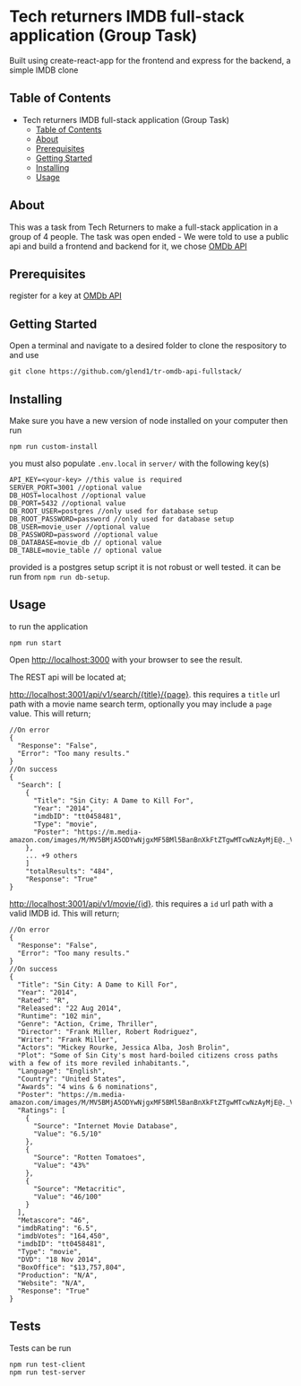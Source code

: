 # Tech returners IMDB full-stack application (Group Task)
Built using create-react-app for the frontend and express for the backend, a simple IMDB clone

## Table of Contents

- Tech returners IMDB full-stack application (Group Task)
  - [Table of Contents](#table-of-contents)
  - [About](#about)
  - [Prerequisites](#prerequisites)
  - [Getting Started](#getting-started)
  - [Installing](#installing)
  - [Usage](#usage)

## About
This was a task from Tech Returners to make a full-stack application in a group of 4 people. The task was open ended - We were told to use a public api and build a frontend and backend for it, we chose [OMDb API](https://www.omdbapi.com/)

## Prerequisites
register for a key at [OMDb API](https://www.omdbapi.com/)

## Getting Started
Open a terminal and navigate to a desired folder to clone the respository to and use 
```
git clone https://github.com/glend1/tr-omdb-api-fullstack/
```

## Installing
Make sure you have a new version of node installed on your computer then run

```
npm run custom-install
```

you must also populate `.env.local` in `server/` with the following key(s)
```
API_KEY=<your-key> //this value is required
SERVER_PORT=3001 //optional value
DB_HOST=localhost //optional value
DB_PORT=5432 //optional value
DB_ROOT_USER=postgres //only used for database setup
DB_ROOT_PASSWORD=password //only used for database setup
DB_USER=movie_user //optional value
DB_PASSWORD=password //optional value
DB_DATABASE=movie_db // optional value
DB_TABLE=movie_table // optional value
```

provided is a postgres setup script it is not robust or well tested. it can be run from `npm run db-setup`.

## Usage
to run the application

```
npm run start
```

Open [http://localhost:3000](http://localhost:3000) with your browser to see the result.

The REST api will be located at;

[http://localhost:3001/api/v1/search/{title}/{page}](http://localhost:3001/api/v1/search/). this requires a `title` url path with a movie name search term, optionally you may include a `page` value. This will return;
```
//On error
{
  "Response": "False",
  "Error": "Too many results."
}
//On success
{
  "Search": [
    {
      "Title": "Sin City: A Dame to Kill For",
      "Year": "2014",
      "imdbID": "tt0458481",
      "Type": "movie",
      "Poster": "https://m.media-amazon.com/images/M/MV5BMjA5ODYwNjgxMF5BMl5BanBnXkFtZTgwMTcwNzAyMjE@._V1_SX300.jpg"
    },
    ... +9 others
    ]
    "totalResults": "484",
    "Response": "True"
}
```

[http://localhost:3001/api/v1/movie/{id}](http://localhost:3001/api/v1/movie/). this requires a `id` url path with a valid IMDB id. This will return;
```
//On error
{
  "Response": "False",
  "Error": "Too many results."
}
//On success
{
  "Title": "Sin City: A Dame to Kill For",
  "Year": "2014",
  "Rated": "R",
  "Released": "22 Aug 2014",
  "Runtime": "102 min",
  "Genre": "Action, Crime, Thriller",
  "Director": "Frank Miller, Robert Rodriguez",
  "Writer": "Frank Miller",
  "Actors": "Mickey Rourke, Jessica Alba, Josh Brolin",
  "Plot": "Some of Sin City's most hard-boiled citizens cross paths with a few of its more reviled inhabitants.",
  "Language": "English",
  "Country": "United States",
  "Awards": "4 wins & 6 nominations",
  "Poster": "https://m.media-amazon.com/images/M/MV5BMjA5ODYwNjgxMF5BMl5BanBnXkFtZTgwMTcwNzAyMjE@._V1_SX300.jpg",
  "Ratings": [
    {
      "Source": "Internet Movie Database",
      "Value": "6.5/10"
    },
    {
      "Source": "Rotten Tomatoes",
      "Value": "43%"
    },
    {
      "Source": "Metacritic",
      "Value": "46/100"
    }
  ],
  "Metascore": "46",
  "imdbRating": "6.5",
  "imdbVotes": "164,450",
  "imdbID": "tt0458481",
  "Type": "movie",
  "DVD": "18 Nov 2014",
  "BoxOffice": "$13,757,804",
  "Production": "N/A",
  "Website": "N/A",
  "Response": "True"
}
```

## Tests
Tests can be run
```
npm run test-client
npm run test-server
```
